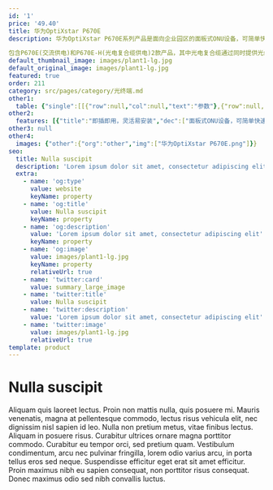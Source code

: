 ```yaml
---
id: '1'
price: '49.40'
title: 华为OptiXstar P670E
description: 华为OptiXstar P670E系列产品是面向企业园区的面板式ONU设备，可简单快速的安装在86型电工盒上。上行提供1个GPON端口，用户侧提供1个GE以太网接口和1个POTS语音接口。

包含P670E(交流供电)和P670E-H(光电复合缆供电)2款产品，其中光电复合缆通过同时提供光纤的高带宽和铜线的供电能力，彻底解决光纤远端设备供电困难的问题。
default_thumbnail_image: images/plant1-lg.jpg
default_original_image: images/plant1-lg.jpg
featured: true
order: 211
category: src/pages/category/光终端.md
other1: 
  table: {"single":[[{"row":null,"col":null,"text":"参数"},{"row":null,"col":null,"text":"华为OptiXstar P670E"}],[{"row":null,"col":null,"text":"尺寸"},{"row":null,"col":null,"text":"面板：86mm x 86mm x 9.5mm\n内部模块深度：35mm"}],[{"row":null,"col":null,"text":"重量（含遮阳罩）"},{"row":null,"col":null,"text":"约150g"}],[{"row":null,"col":null,"text":"工作环境温度"},{"row":null,"col":null,"text":"-5°C ~ +40°C"}],[{"row":null,"col":null,"text":"工作环境湿度"},{"row":null,"col":null,"text":"5% RH ～ 95% RH，非凝结"}],[{"row":null,"col":null,"text":"AC交流输入"},{"row":null,"col":null,"text":"100 ~ 240V AC，50/60Hz"}],[{"row":null,"col":null,"text":"光电复合缆供电（POF）"},{"row":null,"col":null,"text":"48 ~ 56V DC\n说明:\n光电复合缆中的铜线通过PoE协议方式供电，不传输数据。"}],[{"row":null,"col":null,"text":"防护等级"},{"row":null,"col":null,"text":"IP20"}],[{"row":null,"col":null,"text":"防雷规格"},{"row":null,"col":null,"text":"GE：共模2.5kV\nPOTS：共模2.5kV\nAC电源：共模6kV，差模4kV"}],[{"row":null,"col":null,"text":"最大功耗"},{"row":null,"col":null,"text":"P670E：5.8W\nP670E-H：6.5W"}],[{"row":null,"col":null,"text":"网络侧接口"},{"row":null,"col":null,"text":"GPON"}],[{"row":null,"col":null,"text":"用户侧接口"},{"row":null,"col":null,"text":"1*GE+1*POTS"}],[{"row":null,"col":null,"text":"安装方式"},{"row":null,"col":null,"text":"室内86盒安装"}],[{"row":null,"col":null,"text":"认证"},{"row":null,"col":null,"text":"CE/CCC"}],[{"row":null,"col":null,"text":"GPON 接口"},{"row":null,"col":null,"text":"• 接口类型：SC/UPC\n• 遵循标准ITU-T G.984.2， Class B+\n• 接收灵敏度：-27dBm~-29dBm\n• 过载光功率：-8dBm\n• 传输速率：下行速率2.488Gbit/s，上行速率1.244Gbit/s\n• Type B单归属\n• Type B双归属（二层转发模式下支持）"}],[{"row":null,"col":null,"text":"GE电接口"},{"row":null,"col":null,"text":"• GE 接口可作网络接口\n• 接口类型： RJ-45\n• 10/100/1000 Mbit/s 接口速率自适应\n• MDI/MDIX 自动配置\n• MAC 地址学习数配置\n• 基于以太口的 VLAN Tag/Tag 剥离\n• 1:1 VLAN/N:1 VLAN/VLAN 透传\n• QinQ VLAN"}],[{"row":null,"col":null,"text":"POTS接口"},{"row":null,"col":null,"text":"• 一个端口并接话机的最大数：4 REN\n• 支持G.711A/u，G.729a/b，  G.722 编解码\n• 支持T.30/T.38/G.711方式传真\n• DTMF\n• 紧急呼叫（SIP 协议）\n"}]]}
other2:
  features: [{"title":"即插即用，灵活易安装","dec":["面板式ONU设备，可简单快速的安装在86型电工盒上；\n支持光电复合缆供电（POF)，解决末端供电困难"]},{"title":"高安全可靠","dec":["可靠性高，支持type B双归属业务保护；\n802.1x，IPv6/IPv4防火墙保证设备接入安全和网络安全"]},{"title":"智能运维","dec":["变长OMCI；\n主动/被动流氓ONT检测和隔离；\nPPPOE/DHCP仿真测试"]}]
other3: null
other4:
  images: {"other":{"org":"other","img":["华为OptiXstar P670E.png"]}}
seo:
  title: Nulla suscipit
  description: 'Lorem ipsum dolor sit amet, consectetur adipiscing elit'
  extra:
    - name: 'og:type'
      value: website
      keyName: property
    - name: 'og:title'
      value: Nulla suscipit
      keyName: property
    - name: 'og:description'
      value: 'Lorem ipsum dolor sit amet, consectetur adipiscing elit'
      keyName: property
    - name: 'og:image'
      value: images/plant1-lg.jpg
      keyName: property
      relativeUrl: true
    - name: 'twitter:card'
      value: summary_large_image
    - name: 'twitter:title'
      value: Nulla suscipit
    - name: 'twitter:description'
      value: 'Lorem ipsum dolor sit amet, consectetur adipiscing elit'
    - name: 'twitter:image'
      value: images/plant1-lg.jpg
      relativeUrl: true
template: product
---
```


# Nulla suscipit

Aliquam quis laoreet lectus. Proin non mattis nulla, quis posuere mi. Mauris venenatis, magna at pellentesque commodo, lectus risus vehicula elit, nec dignissim nisl sapien id leo. Nulla non pretium metus, vitae finibus lectus. Aliquam in posuere risus. Curabitur ultrices ornare magna porttitor commodo. Curabitur eu tempor orci, sed pretium quam. Vestibulum condimentum, arcu nec pulvinar fringilla, lorem odio varius arcu, in porta tellus eros sed neque. Suspendisse efficitur eget erat sit amet efficitur. Proin maximus nibh eu sapien consequat, non porttitor risus consequat. Donec maximus odio sed nibh convallis luctus.